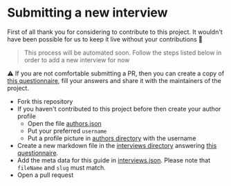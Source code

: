 # Submitting a new interview

First of all thank you for considering to contribute to this project. It wouldn't have been possible for us to keep it live without your contributions 🙏

> This process will be automated soon. Follow the steps listed below in order to add a new interview for now

⚠️ If you are not comfortable submitting a PR, then you can create a copy of [this questionnaire](https://docs.google.com/document/d/1CyQYd0cX1HfkFNi9UetyhkJ6nMv_PaG5Nj8VedxFInM/edit?usp=sharing), fill your answers and share it with the maintainers of the project.
  
* Fork this repository
* If you haven't contributed to this project before then create your author profile
  * Open the file [authors.json](../content/authors.json)
  * Put your preferred `username`
  * Put a profile picture in [authors directory](../public/authors) with the username  
* Create a new markdown file in the [interviews directory](../content/interviews) answering [this questionnaire](https://docs.google.com/document/d/1CyQYd0cX1HfkFNi9UetyhkJ6nMv_PaG5Nj8VedxFInM/edit?usp=sharing).
* Add the meta data for this guide in [interviews.json](../content/interviews.json). Please note that `fileName` and `slug` must match.
* Open a pull request 
